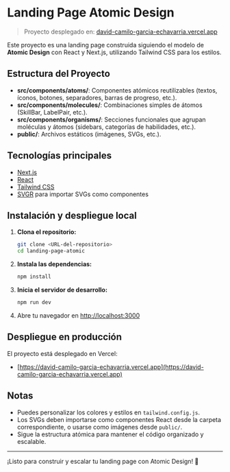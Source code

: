 # Landing Page Atomic Design

> Proyecto desplegado en: [david-camilo-garcia-echavarria.vercel.app](https://david-camilo-garcia-echavarria.vercel.app)

Este proyecto es una landing page construida siguiendo el modelo de **Atomic Design** con React y Next.js, utilizando Tailwind CSS para los estilos.

## Estructura del Proyecto

- **src/components/atoms/**: Componentes atómicos reutilizables (textos, íconos, botones, separadores, barras de progreso, etc.).
- **src/components/molecules/**: Combinaciones simples de átomos (SkillBar, LabelPair, etc.).
- **src/components/organisms/**: Secciones funcionales que agrupan moléculas y átomos (sidebars, categorías de habilidades, etc.).
- **public/**: Archivos estáticos (imágenes, SVGs, etc.).

## Tecnologías principales

- [Next.js](https://nextjs.org/)
- [React](https://react.dev/)
- [Tailwind CSS](https://tailwindcss.com/)
- [SVGR](https://react-svgr.com/) para importar SVGs como componentes

## Instalación y despliegue local

1. **Clona el repositorio:**

   ```bash
   git clone <URL-del-repositorio>
   cd landing-page-atomic
   ```

2. **Instala las dependencias:**

   ```bash
   npm install
   ```

3. **Inicia el servidor de desarrollo:**

   ```bash
   npm run dev
   ```

4. Abre tu navegador en [http://localhost:3000](http://localhost:3000)

## Despliegue en producción

El proyecto está desplegado en Vercel:

- [https://david-camilo-garcia-echavarria.vercel.app](https://david-camilo-garcia-echavarria.vercel.app)

## Notas

- Puedes personalizar los colores y estilos en `tailwind.config.js`.
- Los SVGs deben importarse como componentes React desde la carpeta correspondiente, o usarse como imágenes desde `public/`.
- Sigue la estructura atómica para mantener el código organizado y escalable.

---

¡Listo para construir y escalar tu landing page con Atomic Design! 🚀
